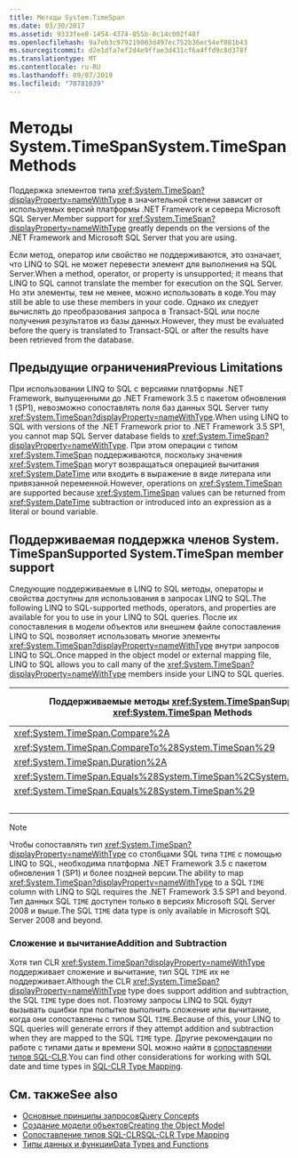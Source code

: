```yaml
---
title: Методы System.TimeSpan
ms.date: 03/30/2017
ms.assetid: 9333fee8-1454-4374-855b-8c14c002f48f
ms.openlocfilehash: 9a7eb3c979219003d497ec752b36ec54ef081b43
ms.sourcegitcommit: d2e1dfa7ef2d4e9ffae3d431cf6a4ffd9c8d378f
ms.translationtype: MT
ms.contentlocale: ru-RU
ms.lasthandoff: 09/07/2019
ms.locfileid: "70781039"
---
```

# <a name="systemtimespan-methods"></a><span data-ttu-id="b6147-102">Методы System.TimeSpan</span><span class="sxs-lookup"><span data-stu-id="b6147-102">System.TimeSpan Methods</span></span>
<span data-ttu-id="b6147-103">Поддержка элементов типа <xref:System.TimeSpan?displayProperty=nameWithType> в значительной степени зависит от используемых версий платформы .NET Framework и сервера Microsoft SQL Server.</span><span class="sxs-lookup"><span data-stu-id="b6147-103">Member support for <xref:System.TimeSpan?displayProperty=nameWithType> greatly depends on the versions of the .NET Framework and Microsoft SQL Server that you are using.</span></span>  
  
 <span data-ttu-id="b6147-104">Если метод, оператор или свойство не поддерживаются, это означает, что LINQ to SQL не может перевести элемент для выполнения на SQL Server.</span><span class="sxs-lookup"><span data-stu-id="b6147-104">When a method, operator, or property is unsupported; it means that LINQ to SQL cannot translate the member for execution on the SQL Server.</span></span> <span data-ttu-id="b6147-105">Но эти элементы, тем не менее, можно использовать в коде.</span><span class="sxs-lookup"><span data-stu-id="b6147-105">You may still be able to use these members in your code.</span></span> <span data-ttu-id="b6147-106">Однако их следует вычислять до преобразования запроса в Transact-SQL или после получения результатов из базы данных.</span><span class="sxs-lookup"><span data-stu-id="b6147-106">However, they must be evaluated before the query is translated to Transact-SQL or after the results have been retrieved from the database.</span></span>  
  
## <a name="previous-limitations"></a><span data-ttu-id="b6147-107">Предыдущие ограничения</span><span class="sxs-lookup"><span data-stu-id="b6147-107">Previous Limitations</span></span>  
 <span data-ttu-id="b6147-108">При использовании LINQ to SQL с версиями платформы .NET Framework, выпущенными до .NET Framework 3.5 с пакетом обновления 1 (SP1), невозможно сопоставлять поля баз данных SQL Server типу <xref:System.TimeSpan?displayProperty=nameWithType>.</span><span class="sxs-lookup"><span data-stu-id="b6147-108">When using LINQ to SQL with versions of the .NET Framework prior to .NET Framework 3.5 SP1, you cannot map SQL Server database fields to <xref:System.TimeSpan?displayProperty=nameWithType>.</span></span> <span data-ttu-id="b6147-109">При этом операции с типом <xref:System.TimeSpan> поддерживаются, поскольку значения <xref:System.TimeSpan> могут возвращаться операцией вычитания <xref:System.DateTime> или входить в выражение в виде литерала или привязанной переменной.</span><span class="sxs-lookup"><span data-stu-id="b6147-109">However, operations on <xref:System.TimeSpan> are supported because <xref:System.TimeSpan> values can be returned from <xref:System.DateTime> subtraction or introduced into an expression as a literal or bound variable.</span></span>  
  
## <a name="supported-systemtimespan-member-support"></a><span data-ttu-id="b6147-110">Поддерживаемая поддержка членов System. TimeSpan</span><span class="sxs-lookup"><span data-stu-id="b6147-110">Supported System.TimeSpan member support</span></span>

 <span data-ttu-id="b6147-111">Следующие поддерживаемые в LINQ to SQL методы, операторы и свойства доступны для использования в запросах LINQ to SQL.</span><span class="sxs-lookup"><span data-stu-id="b6147-111">The following LINQ to SQL-supported methods, operators, and properties are available for you to use in your LINQ to SQL queries.</span></span> <span data-ttu-id="b6147-112">После их сопоставления в модели объектов или внешнем файле сопоставления LINQ to SQL позволяет использовать многие элементы <xref:System.TimeSpan?displayProperty=nameWithType> внутри запросов LINQ to SQL.</span><span class="sxs-lookup"><span data-stu-id="b6147-112">Once mapped in the object model or external mapping file, LINQ to SQL allows you to call many of the <xref:System.TimeSpan?displayProperty=nameWithType> members inside your LINQ to SQL queries.</span></span>  
  
|<span data-ttu-id="b6147-113">Поддерживаемые методы <xref:System.TimeSpan></span><span class="sxs-lookup"><span data-stu-id="b6147-113">Supported <xref:System.TimeSpan> Methods</span></span>|<span data-ttu-id="b6147-114">Поддерживаемые операторы <xref:System.TimeSpan></span><span class="sxs-lookup"><span data-stu-id="b6147-114">Supported <xref:System.TimeSpan> Operators</span></span>|<span data-ttu-id="b6147-115">Поддерживаемые свойства <xref:System.TimeSpan></span><span class="sxs-lookup"><span data-stu-id="b6147-115">Supported <xref:System.TimeSpan> Properties</span></span>|  
|------------------------------------------------------------------------------------------------------------------------------------------------|--------------------------------------------------------------------------------------------------------------------------------------------------|---------------------------------------------------------------------------------------------------------------------------------------------------|  
|<xref:System.TimeSpan.Compare%2A>|<xref:System.TimeSpan.op_Equality%2A>|<xref:System.TimeSpan.Days%2A>|  
|<xref:System.TimeSpan.CompareTo%28System.TimeSpan%29>|<xref:System.TimeSpan.op_GreaterThan%2A>|<xref:System.TimeSpan.Hours%2A>|  
|<xref:System.TimeSpan.Duration%2A>|<xref:System.TimeSpan.op_GreaterThanOrEqual%2A>|<xref:System.TimeSpan.MaxValue>|  
|<xref:System.TimeSpan.Equals%28System.TimeSpan%2CSystem.TimeSpan%29>|<xref:System.TimeSpan.op_Inequality%2A>|<xref:System.TimeSpan.Milliseconds%2A>|  
|<xref:System.TimeSpan.Equals%28System.TimeSpan%29>|<xref:System.TimeSpan.op_LessThan%2A>|<xref:System.TimeSpan.Minutes%2A>|  
||<xref:System.TimeSpan.op_LessThanOrEqual%2A>|<xref:System.TimeSpan.MinValue>|  
  
> [!NOTE]
> <span data-ttu-id="b6147-116">Чтобы сопоставлять тип <xref:System.TimeSpan?displayProperty=nameWithType> со столбцами SQL типа `TIME` с помощью LINQ to SQL, необходима платформа .NET Framework 3.5 с пакетом обновления 1 (SP1) и более поздней версии.</span><span class="sxs-lookup"><span data-stu-id="b6147-116">The ability to map <xref:System.TimeSpan?displayProperty=nameWithType> to a SQL `TIME` column with LINQ to SQL requires the .NET Framework 3.5 SP1 and beyond.</span></span> <span data-ttu-id="b6147-117">Тип данных SQL `TIME` доступен только в версиях Microsoft SQL Server 2008 и выше.</span><span class="sxs-lookup"><span data-stu-id="b6147-117">The SQL `TIME` data type is only available in Microsoft SQL Server 2008 and beyond.</span></span>  
  
### <a name="addition-and-subtraction"></a><span data-ttu-id="b6147-118">Сложение и вычитание</span><span class="sxs-lookup"><span data-stu-id="b6147-118">Addition and Subtraction</span></span>  
 <span data-ttu-id="b6147-119">Хотя тип CLR <xref:System.TimeSpan?displayProperty=nameWithType> поддерживает сложение и вычитание, тип SQL `TIME` их не поддерживает.</span><span class="sxs-lookup"><span data-stu-id="b6147-119">Although the CLR <xref:System.TimeSpan?displayProperty=nameWithType> type does support addition and subtraction, the SQL `TIME` type does not.</span></span> <span data-ttu-id="b6147-120">Поэтому запросы LINQ to SQL будут вызывать ошибки при попытке выполнить сложение или вычитание, когда они сопоставлены с типом SQL `TIME`.</span><span class="sxs-lookup"><span data-stu-id="b6147-120">Because of this, your LINQ to SQL queries will generate errors if they attempt addition and subtraction when they are mapped to the SQL `TIME` type.</span></span> <span data-ttu-id="b6147-121">Другие рекомендации по работе с типами даты и времени SQL можно найти в [сопоставлении типов SQL-CLR](sql-clr-type-mapping.md).</span><span class="sxs-lookup"><span data-stu-id="b6147-121">You can find other considerations for working with SQL date and time types in [SQL-CLR Type Mapping](sql-clr-type-mapping.md).</span></span>  
  
## <a name="see-also"></a><span data-ttu-id="b6147-122">См. также</span><span class="sxs-lookup"><span data-stu-id="b6147-122">See also</span></span>

- [<span data-ttu-id="b6147-123">Основные принципы запросов</span><span class="sxs-lookup"><span data-stu-id="b6147-123">Query Concepts</span></span>](query-concepts.md)
- [<span data-ttu-id="b6147-124">Создание модели объектов</span><span class="sxs-lookup"><span data-stu-id="b6147-124">Creating the Object Model</span></span>](creating-the-object-model.md)
- [<span data-ttu-id="b6147-125">Сопоставление типов SQL-CLR</span><span class="sxs-lookup"><span data-stu-id="b6147-125">SQL-CLR Type Mapping</span></span>](sql-clr-type-mapping.md)
- [<span data-ttu-id="b6147-126">Типы данных и функции</span><span class="sxs-lookup"><span data-stu-id="b6147-126">Data Types and Functions</span></span>](data-types-and-functions.md)
